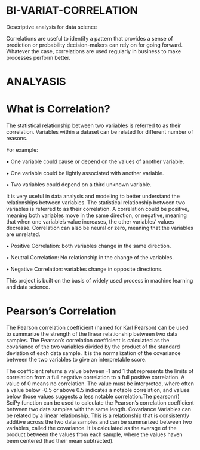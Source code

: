 # BI-VARIAT-CORRELATION
Descriptive analysis for data science

Correlations are useful to identify a pattern that provides a sense of prediction or probability decision-makers can rely on for going forward. Whatever the case, correlations are used regularly in business to make processes perform better.

# ANALYASIS

# What is Correlation?

The statistical relationship between two variables is referred to as their correlation. Variables within a dataset can be related for different number of reasons.

For example:

• One variable could cause or depend on the values of another variable.

• One variable could be lightly associated with another variable.

• Two variables could depend on a third unknown variable.


It is very useful in data analysis and modeling to better understand the relationships between variables. The statistical relationship between two variables is referred to as their correlation. A correlation could be positive, meaning both variables move in the same direction, or negative, meaning that when one variable’s value increases, the other variables’ values decrease. Correlation can also be neural or zero, meaning that the variables are unrelated.


• Positive Correlation: both variables change in the same direction.

• Neutral Correlation: No relationship in the change of the variables.

• Negative Correlation: variables change in opposite directions.


This project is built on the basis of widely used process in machine learning and data science.

# Pearson’s Correlation 

The Pearson correlation coefficient (named for Karl Pearson) can be used to summarize the strength of the linear relationship between two data samples. The Pearson’s correlation coefficient is calculated as the covariance of the two variables divided by the product of the standard deviation of each data sample. It is the normalization of the covariance between the two variables to give an interpretable score.

The coefficient returns a value between -1 and 1 that represents the limits of correlation from a full negative correlation to a full positive correlation. A value of 0 means no correlation. The value must be interpreted, where often a value below -0.5 or above 0.5 indicates a notable correlation, and values below those values suggests a less notable correlation.The pearsonr() SciPy function can be used to calculate the Pearson’s correlation coefficient between two data samples with the same length. Covariance Variables can be related by a linear relationship. This is a relationship that is consistently additive across the two data samples and can be summarized between two variables, called the covariance. It is calculated as the average of the product between the values from each sample, where the values haven been centered (had their mean subtracted).
